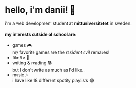 # hello, i'm danii! 🖤
i'm a web development student at **mittuniversitetet** in sweden.

#### my interests outside of school are:
* games 🎮  
  my favorite games are the _resident evil_ remakes!
* film/tv 🎥
* writing & reading 📚  
  but I don't write as much as I'd like...
* music 🎶  
  i have like 18 different spotify playlists 😂
